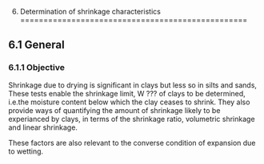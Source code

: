 6. Determination of shrinkage characteristics
=================================================

6.1 General
-----------------------

### 6.1.1 Objective

Shrinkage due to drying is significant in clays but less so in silts and sands, These tests enable the shrinkage limit, 
W ??? of clays to be determined, i.e.the moisture content below which the clay ceases to shrink. They also provide ways of quantifying the amount of shrinkage likely to be experianced by clays, in terms of the shrinkage ratio, volumetric shrinkage and linear shrinkage.

These factors are also relevant to the converse condition of expansion due to wetting.

